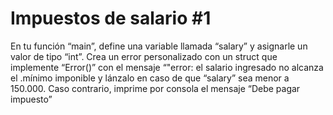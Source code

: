 # Impuestos de salario #1
En tu función “main”, define una variable llamada “salary” y asignarle un valor de tipo “int”.
Crea un error personalizado con un struct que implemente 
“Error()” con el mensaje “"error: el salario ingresado no alcanza el .mínimo imponible y lánzalo en caso de que “salary” sea menor a 150.000. Caso contrario, imprime por consola el mensaje “Debe pagar impuesto”
